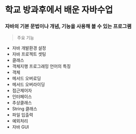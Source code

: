 학교 방과후에서 배운 자바수업
====================

### 자바의 기본 문법이나 개념, 기능을 사용해 볼 수 있는 프로그램

> 주요 기능

* 자바 개발환경 설정
* 자바 프로젝트 셋팅
* 클래스
* 객체지행 프로그래밍 언어의 특징
* 객체
* 메서드 오버로딩
* 메서드 오버라이딩
* 접근제어자
* 인터페이스
* 추상클래스
* String 클래스
* 파일 입출력
* 예외처리
* 자바 GUI
